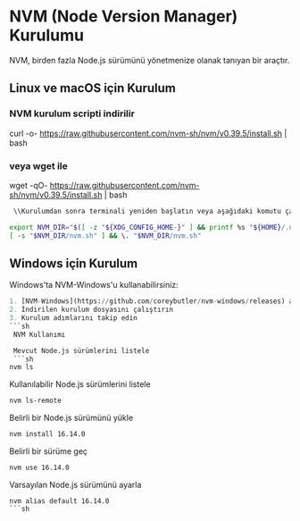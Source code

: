 # NVM (Node Version Manager) Kurulumu

NVM, birden fazla Node.js sürümünü yönetmenize olanak tanıyan bir araçtır.
## Linux ve macOS için Kurulum

### NVM kurulum scripti indirilir
curl -o- https://raw.githubusercontent.com/nvm-sh/nvm/v0.39.5/install.sh | bash

### veya wget ile
wget -qO- https://raw.githubusercontent.com/nvm-sh/nvm/v0.39.5/install.sh | bash
```sh
 \\Kurulumdan sonra terminali yeniden başlatın veya aşağıdaki komutu çalıştırın:

export NVM_DIR="$([ -z "${XDG_CONFIG_HOME-}" ] && printf %s "${HOME}/.nvm" || printf %s "${XDG_CONFIG_HOME}/nvm")"
[ -s "$NVM_DIR/nvm.sh" ] && \. "$NVM_DIR/nvm.sh"
```
## Windows için Kurulum

Windows'ta NVM-Windows'u kullanabilirsiniz:
```py
1. [NVM-Windows](https://github.com/coreybutler/nvm-windows/releases) adresinden en son sürümü indirin
2. İndirilen kurulum dosyasını çalıştırın
3. Kurulum adımlarını takip edin
```sh
 NVM Kullanımı

 Mevcut Node.js sürümlerini listele
 ```sh
nvm ls
```
 Kullanılabilir Node.js sürümlerini listele
 ```sh
nvm ls-remote
```
 Belirli bir Node.js sürümünü yükle
 ```sh
nvm install 16.14.0
```
 Belirli bir sürüme geç
 ```sh
nvm use 16.14.0
```
 Varsayılan Node.js sürümünü ayarla
 ```
nvm alias default 16.14.0
```sh
